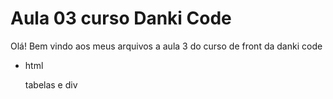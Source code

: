 # Aula 03 curso Danki Code

Olá! Bem vindo aos meus arquivos a aula 3 do curso de front da danki code

- html

  tabelas e div